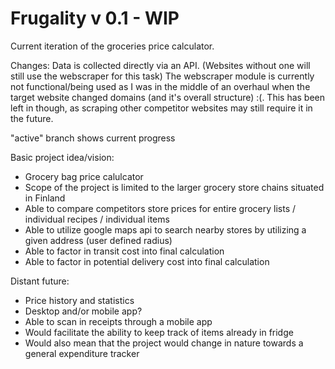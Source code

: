 # Frugality v 0.1 - WIP

Current iteration of the groceries price calculator.

Changes: Data is collected directly via an API. (Websites without one will still use the webscraper for this task)
The webscraper module is currently not functional/being used as I was in the middle of an overhaul when the target website changed domains (and it's overall structure) :(. This has been left in though, as scraping other competitor websites may still require it in the future.

"active" branch shows current progress

Basic project idea/vision:
- Grocery bag price calulcator
- Scope of the project is limited to the larger grocery store chains situated in Finland
- Able to compare competitors store prices for entire grocery lists / individual recipes / individual items
- Able to utilize google maps api to search nearby stores by utilizing a given address (user defined radius)
- Able to factor in transit cost into final calculation
- Able to factor in potential delivery cost into final calculation

Distant future:
- Price history and statistics
- Desktop and/or mobile app?
- Able to scan in receipts through a mobile app
- Would facilitate the ability to keep track of items already in fridge
- Would also mean that the project would change in nature towards a general expenditure tracker
